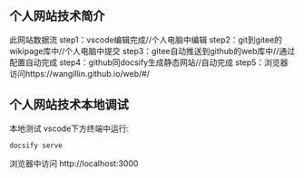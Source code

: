 ## 个人网站技术简介
此网站数据流
step1：vscode编辑完成//个人电脑中编辑
step2：git到gitee的wikipage库中//个人电脑中提交
step3：gitee自动推送到github的web库中//通过配置自动完成
step4：github同docsify生成静态网站//自动完成
step5：浏览器访问https://wanglllin.github.io/web/#/




## 个人网站技术本地调试


本地测试
vscode下方终端中运行: 
~~~
docsify serve 
~~~
浏览器中访问 http://localhost:3000